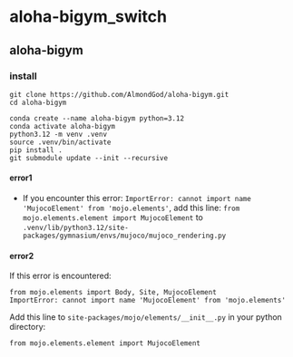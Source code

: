 # aloha-bigym_switch

## aloha-bigym

### install
```
git clone https://github.com/AlmondGod/aloha-bigym.git
cd aloha-bigym

conda create --name aloha-bigym python=3.12
conda activate aloha-bigym
python3.12 -m venv .venv
source .venv/bin/activate
pip install .
git submodule update --init --recursive   
```
#### error1
- If you encounter this error: `ImportError: cannot import name 'MujocoElement' from 'mojo.elements'`, add this line: 
`from mojo.elements.element import MujocoElement` 
to `.venv/lib/python3.12/site-packages/gymnasium/envs/mujoco/mujoco_rendering.py`
#### error2
If this error is encountered: 

```
from mojo.elements import Body, Site, MujocoElement
ImportError: cannot import name 'MujocoElement' from 'mojo.elements'
```

Add this line to `site-packages/mojo/elements/__init__.py` in your python directory:

`from mojo.elements.element import MujocoElement`



### 
